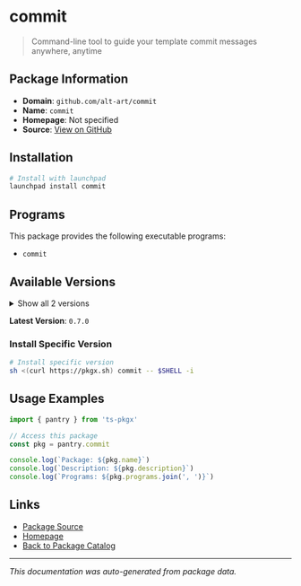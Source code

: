 # commit

> Command-line tool to guide your template commit messages anywhere, anytime

## Package Information

- **Domain**: `github.com/alt-art/commit`
- **Name**: `commit`
- **Homepage**: Not specified
- **Source**: [View on GitHub](https://github.com/pkgxdev/pantry/tree/main/projects/github.com/alt-art/commit/package.yml)

## Installation

```bash
# Install with launchpad
launchpad install commit
```

## Programs

This package provides the following executable programs:

- `commit`

## Available Versions

<details>
<summary>Show all 2 versions</summary>

- `0.7.0`, `0.6.0`

</details>

**Latest Version**: `0.7.0`

### Install Specific Version

```bash
# Install specific version
sh <(curl https://pkgx.sh) commit -- $SHELL -i
```

## Usage Examples

```typescript
import { pantry } from 'ts-pkgx'

// Access this package
const pkg = pantry.commit

console.log(`Package: ${pkg.name}`)
console.log(`Description: ${pkg.description}`)
console.log(`Programs: ${pkg.programs.join(', ')}`)
```

## Links

- [Package Source](https://github.com/pkgxdev/pantry/tree/main/projects/github.com/alt-art/commit/package.yml)
- [Homepage](#)
- [Back to Package Catalog](../../package-catalog.md)

---

*This documentation was auto-generated from package data.*
